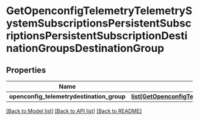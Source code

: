 # GetOpenconfigTelemetryTelemetrySystemSubscriptionsPersistentSubscriptionsPersistentSubscriptionDestinationGroupsDestinationGroup

## Properties
Name | Type | Description | Notes
------------ | ------------- | ------------- | -------------
**openconfig_telemetrydestination_group** | [**list[GetOpenconfigTelemetryTelemetrySystemOpenconfigtelemetrytelemetrysystemSubscriptionsPersistentsubscriptionsDestinationgroupsDestinationgroup]**](GetOpenconfigTelemetryTelemetrySystemOpenconfigtelemetrytelemetrysystemSubscriptionsPersistentsubscriptionsDestinationgroupsDestinationgroup.md) |  | [optional] 

[[Back to Model list]](../README.md#documentation-for-models) [[Back to API list]](../README.md#documentation-for-api-endpoints) [[Back to README]](../README.md)


